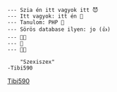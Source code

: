     --- Szia én itt vagyok itt 😈
    --- Itt vagyok: itt én 👀
    --- Tanulom: PHP 🤮
    --- Sörös database ilyen: jo (👍)
    --- 🫳🏾
    --- 🍆
    --- 🫴🏾
    
        "Szexiszex"
    -Tibi590
<a href="https://github.com/tibi590#tibi590">Tibi590</a>

